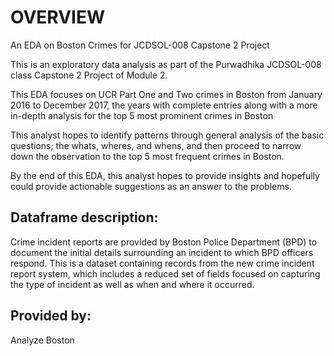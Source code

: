 # OVERVIEW
An EDA on Boston Crimes for JCDSOL-008 Capstone 2 Project 

This is an exploratory data analysis as part of the Purwadhika  JCDSOL-008 class Capstone 2 Project of Module 2. 

This EDA focuses on UCR Part One and Two crimes in Boston from January 2016 to December 2017, 
the years with complete entries along with a more in-depth analysis for the top 5 most prominent crimes in Boston

This analyst hopes to identify patterns through general analysis of the basic questions; 
the whats, wheres, and whens, and then proceed to narrow down the observation to the top 5 most frequent crimes in Boston. 

By the end of this EDA, this analyst hopes to provide insights and hopefully could provide actionable suggestions as an answer to the problems.

## Dataframe description:
Crime incident reports are provided by Boston Police Department (BPD) to document the initial details surrounding an incident to which BPD officers respond. This is a dataset containing records from the new crime incident report system, which includes a reduced set of fields focused on capturing the type of incident as well as when and where it occurred.

## Provided by:
Analyze Boston
